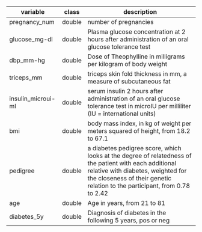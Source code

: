| variable | class | description |
|----|----|----|
| pregnancy_num | double | number of pregnancies |
| glucose_mg-dl | double | Plasma glucose concentration at 2 hours after administration of an oral glucose tolerance test |
| dbp_mm-hg | double | Dose of Theophylline in milligrams per kilogram of body weight |
| triceps_mm | double | triceps skin fold thickness in mm, a measure of subcutaneous fat |
| insulin_microui-ml | double | serum insulin 2 hours after administration of an oral glucose tolerance test in microIU per milliliter (IU = international units) |
| bmi | double | body mass index, in kg of weight per meters squared of height, from 18.2 to 67.1 |
| pedigree | double | a diabetes pedigree score, which looks at the degree of relatedness of the patient with each additional relative with diabetes, weighted for the closeness of their genetic relation to the participant, from 0.78 to 2.42 |
| age | double | Age in years, from 21 to 81 |
| diabetes_5y | double | Diagnosis of diabetes in the following 5 years, pos or neg |
